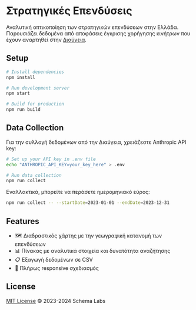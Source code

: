 # Στρατηγικές Επενδύσεις

Αναλυτική οπτικοποίηση των στρατηγικών επενδύσεων στην Ελλάδα. Παρουσιάζει δεδομένα από αποφάσεις έγκρισης χορήγησης κινήτρων που έχουν αναρτηθεί στην [Διαύγεια](https://diavgeia.gov.gr).

## Setup

```bash
# Install dependencies
npm install

# Run development server
npm start

# Build for production
npm run build
```

## Data Collection

Για την συλλογή δεδομένων από την Διαύγεια, χρειάζεστε Anthropic API key:

```bash
# Set up your API key in .env file
echo "ANTHROPIC_API_KEY=your_key_here" > .env

# Run data collection
npm run collect
```

Εναλλακτικά, μπορείτε να περάσετε ημερομηνιακό εύρος:

```bash
npm run collect -- --startDate=2023-01-01 --endDate=2023-12-31
```

## Features

- 🗺️ Διαδραστικός χάρτης με την γεωγραφική κατανομή των επενδύσεων
- 📊 Πίνακας με αναλυτικά στοιχεία και δυνατότητα αναζήτησης
- 📋 Εξαγωγή δεδομένων σε CSV
- 📱 Πλήρως responsive σχεδιασμός

## License

[MIT License](LICENSE) © 2023-2024 Schema Labs